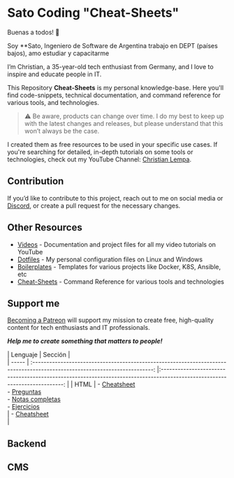 # Sato Coding "Cheat-Sheets"

Buenas a todos! 👋

Soy **Sato, Ingeniero de Software de Argentina trabajo en DEPT (países bajos), amo estudiar y capacitarme

I’m Christian, a 35-year-old tech enthusiast from Germany, and I love to inspire and educate people in IT.

This Repository **Cheat-Sheets** is my personal knowledge-base. Here you'll find code-snippets, technical documentation, and command reference for various tools, and technologies.

> :warning: Be aware, products can change over time. I do my best to keep up with the latest changes and releases, but please understand that this won’t always be the case.

I created them as free resources to be used in your specific use cases. If you're searching for detailed, in-depth tutorials on some tools or technologies, check out my YouTube Channel: [Christian Lempa](https://www.youtube.com/@christianlempa).

## Contribution

If you’d like to contribute to this project, reach out to me on social media or [Discord](https://discord.gg/bz2SN7d), or create a pull request for the necessary changes.

## Other Resources

- [Videos](https://github.com/christianlempa/videos) - Documentation and project files for all my video tutorials on YouTube
- [Dotfiles](https://github.com/christianlempa/dotfiles) - My personal configuration files on Linux and Windows
- [Boilerplates](https://github.com/christianlempa/boilerplates) - Templates for various projects like Docker, K8S, Ansible, etc
- [Cheat-Sheets](https://github.com/christianlempa/cheat-sheets) - Command Reference for various tools and technologies

## Support me

[Becoming a Patreon](https://www.patreon.com/christianlempa) will support my mission to create free, high-quality content for tech enthusiasts and IT professionals.

***Help me to create something that matters to people!***



| Lenguaje |           Sección           |  
| ----- | :-------------------------------------------------------------------------------------------------------------------------: |:-------------------------------------------------------------------------------------------------------------------------: |
| HTML   | - [Cheatsheet](#introduction)<br> - [Preguntas](#how-to-use-repo)<br> - [Notas completas](#introduction)<br> - [Ejercicios](#how-to-use-repo)<br>| - [Cheatsheet](#introduction)<br>  | 

## Backend


## CMS

